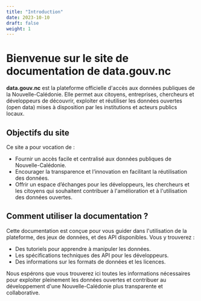 ```yaml
---
title: "Introduction"
date: 2023-10-10
draft: false
weight: 1
---
```


# Bienvenue sur le site de documentation de data.gouv.nc

**data.gouv.nc** est la plateforme officielle d'accès aux données publiques de la Nouvelle-Calédonie. Elle permet aux citoyens, entreprises, chercheurs et développeurs de découvrir, exploiter et réutiliser les données ouvertes (open data) mises à disposition par les institutions et acteurs publics locaux.

## Objectifs du site

Ce site a pour vocation de :

- Fournir un accès facile et centralisé aux données publiques de Nouvelle-Calédonie.
- Encourager la transparence et l’innovation en facilitant la réutilisation des données.
- Offrir un espace d’échanges pour les développeurs, les chercheurs et les citoyens qui souhaitent contribuer à l'amélioration et à l'utilisation des données ouvertes.

## Comment utiliser la documentation ?

Cette documentation est conçue pour vous guider dans l'utilisation de la plateforme, des jeux de données, et des API disponibles. Vous y trouverez :

- Des tutoriels pour apprendre à manipuler les données.
- Les spécifications techniques des API pour les développeurs.
- Des informations sur les formats de données et les licences.

Nous espérons que vous trouverez ici toutes les informations nécessaires pour exploiter pleinement les données ouvertes et contribuer au développement d'une Nouvelle-Calédonie plus transparente et collaborative.
